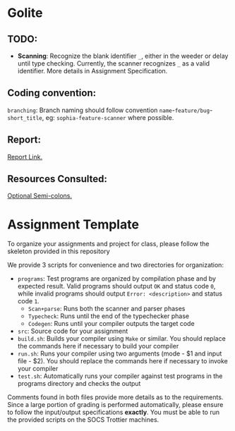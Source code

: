 # Golite

## TODO:
- **Scanning**: Recognize the blank identifier `_`, either in the weeder or delay until type checking. Currently, the scanner recognizes `_` as a valid identifier. More details in Assignment Specification.

## Coding convention:

`branching`: Branch naming should follow convention `name`-`feature/bug`-`short_title`, eg: `sophia-feature-scanner` where possible.

## Report:

[Report Link.](https://docs.google.com/document/d/1H60gGayERn9IGiQ-lXdMc65WfG8EbcELD4KvlptWegU/edit?usp=sharing)

## Resources Consulted:
[Optional Semi-colons.](https://github.com/comp520/Examples/blob/master/flex%2Bbison/optional-semicolon/tiny.l)

# Assignment Template

To organize your assignments and project for class, please follow the skeleton provided in this repository

We provide 3 scripts for convenience and two directories for organization:

* `programs`: Test programs are organized by compilation phase and by expected result. Valid programs should output `OK` and status code `0`, while invalid programs should output `Error: <description>` and status code `1`.
  * `Scan+parse`: Runs both the scanner and parser phases
  * `Typecheck`: Runs until the end of the typechecker phase
  * `Codegen`: Runs until your compiler outputs the target code
* `src`: Source code for your assignment
* `build.sh`: Builds your compiler using `Make` or similar. You should replace the commands here if necessary to build your compiler
* `run.sh`: Runs your compiler using two arguments (mode - $1 and input file - $2). You should replace the commands here if necessary to invoke your compiler
* `test.sh`: Automatically runs your compiler against test programs in the programs directory and checks the output

Comments found in both files provide more details as to the requirements. Since a large portion of grading is performed automatically, please ensure to follow the input/output specifications **exactly**. You must be able to run the provided scripts on the SOCS Trottier machines.
